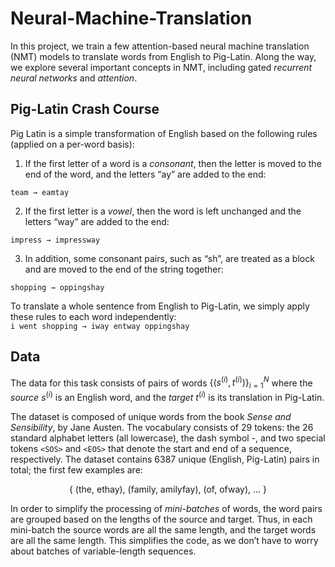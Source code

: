 # Neural-Machine-Translation

In this project, we train a few attention-based neural machine translation (NMT) models to
translate words from English to Pig-Latin. Along the way, we explore several
important concepts in NMT, including gated *recurrent neural networks* and *attention*.

## Pig-Latin Crash Course
Pig Latin is a simple transformation of English based on the following rules (applied on a per-word
basis):
1. If the first letter of a word is a *consonant*, then the letter is moved to the end of the word,
and the letters “ay” are added to the end: 

  `team → eamtay`<p align="center">
  
2. If the first letter is a *vowel*, then the word is left unchanged and the letters “way” are added
to the end: 
  
  `impress → impressway`

3. In addition, some consonant pairs, such as “sh”, are treated as a block and are moved to the end of the string together: 
  
  `shopping → oppingshay`

To translate a whole sentence from English to Pig-Latin, we simply apply these rules to each word
independently:
<br>
`i went shopping → iway entway oppingshay`
  
## Data
The data for this task consists of pairs of words $\left\{\left(s^{(i)}, t^{(i)}\right)\right\}_{i=1}^{N}$ where the *source* $s^{(i)}$
is an English word, and the *target* $t^{(i)}$ is its translation in Pig-Latin. 

The dataset is composed of unique words from the book *Sense and Sensibility*, by Jane Austen. The vocabulary consists of 29 tokens:
the 26 standard alphabet letters (all lowercase), the dash symbol -, and two special tokens `<SOS>`
and `<EOS>` that denote the start and end of a sequence, respectively. The dataset contains 6387
unique (English, Pig-Latin) pairs in total; the first few examples are:

<center> { (the, ethay), (family, amilyfay), (of, ofway), ... } </center>

In order to simplify the processing of *mini-batches* of words, the word pairs are grouped based
on the lengths of the source and target. Thus, in each mini-batch the source words are all the same
length, and the target words are all the same length. This simplifies the code, as we don’t have to
worry about batches of variable-length sequences.

